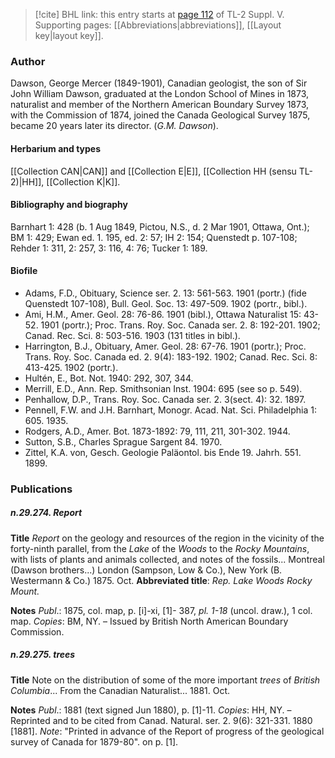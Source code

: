 > [!cite] BHL link: this entry starts at [page 112](https://www.biodiversitylibrary.org/item/103833#page/124/mode/1up) of TL-2 Suppl. V.
> Supporting pages: [[Abbreviations|abbreviations]], [[Layout key|layout key]].

### Author

Dawson, George Mercer (1849-1901), Canadian geologist, the son of Sir John William Dawson, graduated at the London School of Mines in 1873, naturalist and member of the Northern American Boundary Survey 1873, with the Commission of 1874, joined the Canada Geological Survey 1875, became 20 years later its director. (*G.M. Dawson*).

#### Herbarium and types

[[Collection CAN|CAN]] and [[Collection E|E]], [[Collection HH (sensu TL-2)|HH]], [[Collection K|K]].

#### Bibliography and biography

Barnhart 1: 428 (b. 1 Aug 1849, Pictou, N.S., d. 2 Mar 1901, Ottawa, Ont.); BM 1: 429; Ewan ed. 1. 195, ed. 2: 57; IH 2: 154; Quenstedt p. 107-108; Rehder 1: 311, 2: 257, 3: 116, 4: 76; Tucker 1: 189.

#### Biofile

- Adams, F.D., Obituary, Science ser. 2. 13: 561-563. 1901 (portr.) (fide Quenstedt 107-108), Bull. Geol. Soc. 13: 497-509. 1902 (portr., bibl.).
- Ami, H.M., Amer. Geol. 28: 76-86. 1901 (bibl.), Ottawa Naturalist 15: 43-52. 1901 (portr.); Proc. Trans. Roy. Soc. Canada ser. 2. 8: 192-201. 1902; Canad. Rec. Sci. 8: 503-516. 1903 (131 titles in bibl.).
- Harrington, B.J., Obituary, Amer. Geol. 28: 67-76. 1901 (portr.); Proc. Trans. Roy. Soc. Canada ed. 2. 9(4): 183-192. 1902; Canad. Rec. Sci. 8: 413-425. 1902 (portr.).
- Hultén, E., Bot. Not. 1940: 292, 307, 344.
- Merrill, E.D., Ann. Rep. Smithsonian Inst. 1904: 695 (see so p. 549).
- Penhallow, D.P., Trans. Roy. Soc. Canada ser. 2. 3(sect. 4): 32. 1897.
- Pennell, F.W. and J.H. Barnhart, Monogr. Acad. Nat. Sci. Philadelphia 1: 605. 1935.
- Rodgers, A.D., Amer. Bot. 1873-1892: 79, 111, 211, 301-302. 1944.
- Sutton, S.B., Charles Sprague Sargent 84. 1970.
- Zittel, K.A. von, Gesch. Geologie Paläontol. bis Ende 19. Jahrh. 551. 1899.

### Publications

##### n.29.274. Report

**Title**
*Report* on the geology and resources of the region in the vicinity of the forty-ninth parallel, from the *Lake* of the *Woods* to the *Rocky Mountains*, with lists of plants and animals collected, and notes of the fossils... Montreal (Dawson brothers...) London (Sampson, Low & Co.), New York (B. Westermann & Co.) 1875. Oct.
**Abbreviated title**: *Rep. Lake Woods Rocky Mount.*

**Notes**
*Publ*.: 1875, col. map, p. \[i\]-xi, \[1\]- 387, *pl. 1-18* (uncol. draw.), 1 col. map. *Copies*: BM, NY. – Issued by British North American Boundary Commission.

##### n.29.275. trees

**Title**
Note on the distribution of some of the more important *trees* of *British Columbia*... From the Canadian Naturalist... 1881. Oct.

**Notes**
*Publ*.: 1881 (text signed Jun 1880), p. \[1\]-11. *Copies*: HH, NY. – Reprinted and to be cited from Canad. Natural. ser. 2. 9(6): 321-331. 1880 \[1881\].
*Note*: "Printed in advance of the Report of progress of the geological survey of Canada for 1879-80". on p. \[1\].

